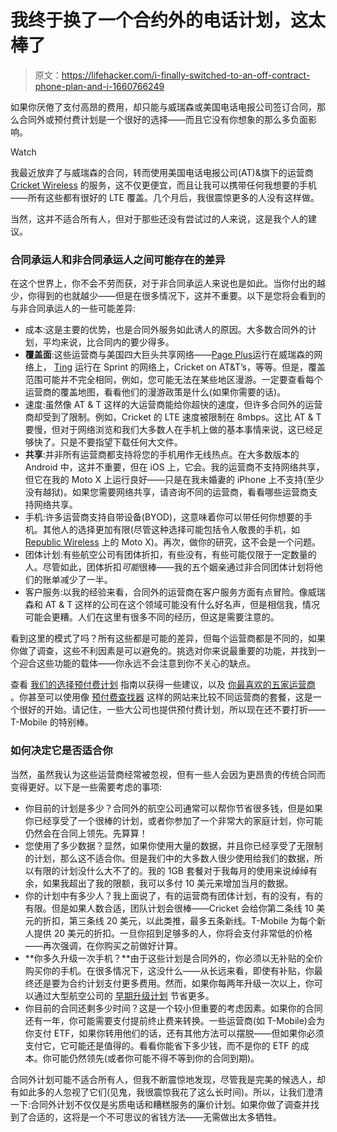 # 我终于换了一个合约外的电话计划，这太棒了

> 原文：<https://lifehacker.com/i-finally-switched-to-an-off-contract-phone-plan-and-i-1660766249>

如果你厌倦了支付高昂的费用，却只能与威瑞森或美国电话电报公司签订合同，那么合同外或预付费计划是一个很好的选择——而且它没有你想象的那么多负面影响。

Watch

我最近放弃了与威瑞森的合同，转而使用美国电话电报公司(AT)&旗下的运营商 [Cricket Wireless](https://www.cricketwireless.com/) 的服务，这不仅更便宜，而且让我可以携带任何我想要的手机——所有这些都有很好的 LTE 覆盖。几个月后，我很震惊更多的人没有这样做。

当然，这并不适合所有人，但对于那些还没有尝试过的人来说，这是我个人的建议。

### 合同承运人和非合同承运人之间可能存在的差异

在这个世界上，你不会不劳而获，对于非合同承运人来说也是如此。当你付出的越少，你得到的也就越少——但是在很多情况下，这并不重要。以下是您将会看到的与非合同承运人的一些可能差异:

*   成本:这是主要的优势，也是合同外服务如此诱人的原因。大多数合同外的计划，平均来说，比合同内的要少得多。
*   **覆盖面**:这些运营商与美国四大巨头共享网络——[Page Plus](https://www.pagepluscellular.com/)运行在威瑞森的网络上， [Ting](https://ting.com/) 运行在 Sprint 的网络上，Cricket on AT&T’s，等等。但是，覆盖范围可能并不完全相同，例如，您可能无法在某些地区漫游。一定要查看每个运营商的覆盖地图，看看他们的漫游政策是什么(如果你需要的话)。
*   速度:虽然像 AT & T 这样的大运营商能给你超快的速度，但许多合同外的运营商却受到了限制。例如，Cricket 的 LTE 速度被限制在 8mbps。这比 AT & T 要慢，但对于网络浏览和我们大多数人在手机上做的基本事情来说，这已经足够快了。只是不要指望下载任何大文件。
*   **共享**:并非所有运营商都支持将您的手机用作无线热点。在大多数版本的 Android 中，这并不重要，但在 iOS 上，它会。我的运营商不支持网络共享，但它在我的 Moto X 上运行良好——只是在我未婚妻的 iPhone 上不支持(至少没有越狱)。如果您需要网络共享，请咨询不同的运营商，看看哪些运营商支持网络共享。
*   手机:许多运营商支持自带设备(BYOD)，这意味着你可以带任何你想要的手机。其他人的选择更加有限(尽管这种选择可能包括令人敬畏的手机，如 [Republic Wireless](https://republicwireless.com/) 上的 Moto X)。再次，做你的研究，这不会是一个问题。
*   团体计划:有些航空公司有团体折扣，有些没有，有些可能仅限于一定数量的人。尽管如此，团体折扣*可能*很棒——我的五个姻亲通过非合同团体计划将他们的账单减少了一半。
*   客户服务:以我的经验来看，合同外的运营商在客户服务方面有点冒险。像威瑞森和 AT & T 这样的公司在这个领域可能没有什么好名声，但是相信我，情况可能会更糟。人们在这里有很多不同的经历，但这是需要注意的。

看到这里的模式了吗？所有这些都是可能的差异，但每个运营商都是不同的，如果你做了调查，这些不利因素是可以避免的。挑选对你来说最重要的功能，并找到一个迎合这些功能的载体——你永远不会注意到你不关心的缺点。

查看 [我们的选择预付费计划](https://lifehacker.com/how-to-find-the-best-prepaid-plan-and-ditch-your-contra-485042945) 指南以获得一些建议，以及 [你最喜欢的五家运营商](http://lifehacker.com/five-best-pre-paid-cellphone-carriers-1461230147) 。你甚至可以使用像 [预付费查找器](http://www.prepaidfinder.com/) 这样的网站来比较不同运营商的套餐，这是一个很好的开始。请记住，一些大公司也提供预付费计划，所以现在还不要打折——T-Mobile 的特别棒。

### 如何决定它是否适合你

当然，虽然我认为这些运营商经常被忽视，但有一些人会因为更昂贵的传统合同而变得更好。以下是一些需要考虑的事项:

*   你目前的计划是多少？合同外的航空公司通常可以帮你节省很多钱，但是如果你已经享受了一个很棒的计划，或者你参加了一个非常大的家庭计划，你可能仍然会在合同上领先。先算算！
*   您使用了多少数据？显然，如果你使用大量的数据，并且你已经享受了无限制的计划，那么这不适合你。但是我们中的大多数人很少使用给我们的数据，所以有限的计划没什么大不了的。我的 1GB 套餐对于我每月的使用来说绰绰有余，如果我超出了我的限额，我可以多付 10 美元来增加当月的数据。
*   你的计划中有多少人？我上面说了，有的运营商有团体计划，有的没有，有的有限。但是如果人数合适，团队计划会很棒——Cricket 会给你第二条线 10 美元的折扣，第三条线 20 美元，以此类推，最多五条新线。T-Mobile 为每个新人提供 20 美元的折扣。一旦你招到足够多的人，你将会支付非常低的价格——再次强调，在你购买之前做好计算。
*   **你多久升级一次手机？**由于这些计划是合同外的，你必须以无补贴的全价购买你的手机。在很多情况下，这没什么——从长远来看，即使有补贴，你最终还是要为合约计划支付更多费用。然而，如果你每两年升级一次以上，你可以通过大型航空公司的 [早期升级计划](http://lifehacker.com/are-early-upgrade-plans-worth-it-1369868915) 节省更多。
*   你目前的合同还剩多少时间？这是一个较小但重要的考虑因素。如果你的合同还有一年，你可能需要支付提前终止费来转换。一些运营商(如 T-Mobile)会为你支付 ETF，如果你转用他们的话，还有其他方法可以摆脱——但如果你必须支付它，它可能还是值得的。看看你能省下多少钱，而不是你的 ETF 的成本。你可能仍然领先(或者你可能不得不等到你的合同到期)。

合同外计划可能不适合所有人，但我不断震惊地发现，尽管我是完美的候选人，却有如此多的人忽视了它们(见鬼，我很震惊我花了这么长时间)。所以，让我们澄清一下:合同外计划不仅仅是劣质电话和糟糕服务的廉价计划。如果你做了调查并找到了合适的，这将是一个不可思议的省钱方法——无需做出太多牺牲。